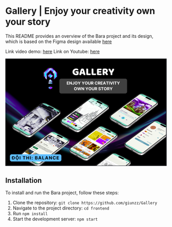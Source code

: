 # Gallery | Enjoy your creativity own your story

This README provides an overview of the Bara project and its design, which is based on the Figma design available
[here](https://www.figma.com/design/aFQzPyVQKqF8aCgwWPCkkl/Ideathon?node-id=3-40&t=jSEdIJqwIMR9VwRh-1)

Link video demo: [here](https://drive.google.com/file/d/1ygQSKHsEIDcDTD_0dvdr6W0DNgduMNuI/view?usp=drive_link)
Link on Youtube: [here](https://www.youtube.com/watch?v=dZymPz5YuUw&t=6s)

![alt text](image.png)

## Installation
To install and run the Bara project, follow these steps:

1. Clone the repository: `git clone https://github.com/giunzz/Gallery`
2. Navigate to the project directory:  `cd frontend`
3. Run ```npm install```
4. Start the development server: ```npm start```

